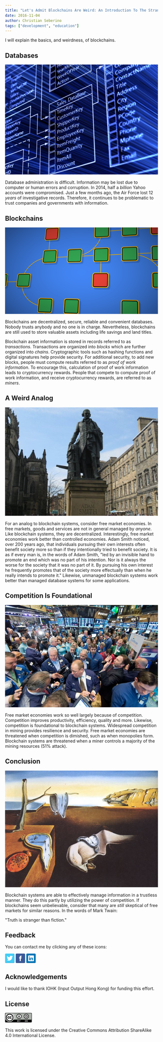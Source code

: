```yaml
---
title: "Let's Admit Blockchains Are Weird: An Introduction To The Strangeness"
date: 2016-11-04
author: Christian Seberino
tags: ["development", "education"]
---
```


I will explain the basics, and weirdness, of blockchains.

## Databases

![database](./8f6b7c4c79.jpg)

Database administration is difficult.  Information may be lost due to computer or human errors and corruption.  In 2014, half a *billion* Yahoo accounts were compromised.  Just a few months ago, the Air Force lost 12 *years* of investigative records.  Therefore, it continues to be problematic to trust companies and governments with information.

## Blockchains

![blockchain](./8f27a142e5.png)

Blockchains are decentralized, secure, reliable and convenient databases.  Nobody trusts anybody and no one is in charge.  Nevertheless, blockchains are still used to store valuable assets including life savings and land titles.

Blockchain asset information is stored in records referred to as *transactions*.  Transactions are organized into *blocks* which are further organized into *chains*.  Cryptographic tools such as hashing functions and digital signatures help provide security.  For additional security, to add new blocks, people must compute results referred to as *proof of work information*.  To encourage this, calculation of proof of work information leads to cryptocurrency rewards.  People that compete to compute proof of work information, and receive cryptocurrency rewards, are referred to as *miners*.

## A Weird Analog

![smith](./929126b195.jpg)

For an analog to blockchain systems, consider free market economies.  In free markets, goods and services are not in general managed by *anyone*.  Like blockchain systems, they are decentralized.  Interestingly, free market economies work better than controlled economies.  Adam Smith noticed, over 200 years ago, that individuals pursuing their own interests often benefit society more so than if they intentionally tried to benefit society.  It is as if every man is, in the words of Adam Smith, "led by an invisible hand to promote an end which was no part of his intention. Nor is it always the worse for the society that it was no part of it. By pursuing his own interest he frequently promotes that of the society more effectually than when he really intends to promote it."  Likewise, unmanaged blockchain systems work better than managed database systems for some applications.

## Competition Is Foundational

![trading](./8f298eaef5.jpg)

Free market economies work so well largely because of competition.  Competition improves productivity, efficiency, quality and more.  Likewise, competition is foundational to blockchain systems.  Widespread competition in mining provides resilience and security.  Free market economies are threatened when competition is dimished, such as when monopolies form.  Blockchain systems are threatened when a miner controls a majority of the mining resources (51% attack).

## Conclusion

![dali](./95d3b10b77.jpg)

Blockchain systems are able to effectively manage information in a trustless manner.  They do this partly by utilizing the power of competition.  If blockchains seem unbelievable, consider that many are *still* skeptical of  free markets for similar reasons.  In the words of Mark Twain:

"Truth is stranger than fiction."

## Feedback

You can contact me by clicking any of these icons:

[![twitter](./fcbc8685c1.png)](https://twitter.com/chris_seberino) [![facebook](./fcbc627df9.png)](https://www.facebook.com/cseberino) [![linkedin](./fcbcf09c9e.png)](https://www.linkedin.com/in/christian-seberino-776897110)


## Acknowledgements

I would like to thank IOHK (Input Output Hong Kong) for funding this effort.

## License

![license](./88x31.png)

This work is licensed under the Creative Commons Attribution ShareAlike 4.0 International License.
